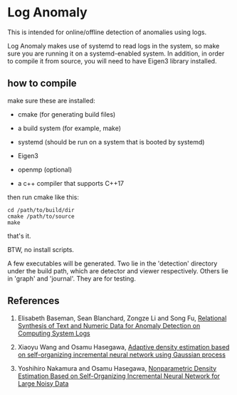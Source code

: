 # Log Anomaly

This is intended for online/offline detection of anomalies using logs.

Log Anomaly makes use of systemd to read logs in the system, so make sure you are running it on a systemd-enabled system. In addition, in order to compile it from source, you will need to have Eigen3 library installed.

## how to compile

make sure these are installed:

- cmake (for generating build files)

- a build system (for example, make)

- systemd (should be run on a system that is booted by systemd)

- Eigen3

- openmp (optional)

- a c++ compiler that supports C++17

then run cmake like this:

```
cd /path/to/build/dir
cmake /path/to/source
make
```

that's it.

BTW, no install scripts.

A few executables will be generated. Two lie in the 'detection' directory under the build path, which are detector and viewer respectively. Others lie in 'graph' and 'journal'. They are for testing.

## References

1. Elisabeth Baseman, Sean Blanchard, Zongze Li and Song Fu, [Relational Synthesis of Text and Numeric Data for Anomaly Detection on Computing System Logs](https://ieeexplore.ieee.org/document/7838262)

2. Xiaoyu Wang and Osamu Hasegawa, [Adaptive density estimation based on self-organizing incremental neural network using Gaussian process](https://ieeexplore.ieee.org/abstract/document/7966401)

3. Yoshihiro Nakamura and Osamu Hasegawa, [Nonparametric Density Estimation Based on Self-Organizing Incremental Neural Network for Large Noisy Data](https://ieeexplore.ieee.org/document/7389432)
